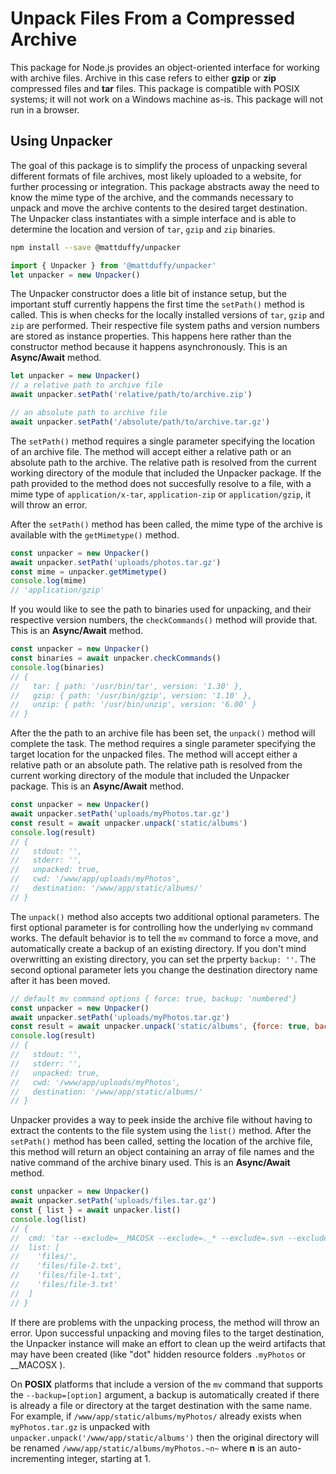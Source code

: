 # Unpack Files From a Compressed Archive

This package for Node.js provides an object-oriented interface for working with archive files.  Archive in this case refers to either **gzip** or **zip** compressed files and **tar** files.  This package is compatible with POSIX systems; it will not work on a Windows machine as-is. This package will not run in a browser.

## Using Unpacker
The goal of this package is to simplify the process of unpacking several different formats of file archives, most likely uploaded to a website, for further processing or integration.  This package abstracts away the need to know the mime type of the archive, and the commands necessary to unpack and move the archive contents to the desired target destination.  The Unpacker class instantiates with a simple interface and is able to determine the location and version of ```tar```, ```gzip``` and ```zip``` binaries.

```bash
npm install --save @mattduffy/unpacker
```

```javascript
import { Unpacker } from '@mattduffy/unpacker'
let unpacker = new Unpacker()
```

The Unpacker constructor does a litle bit of instance setup, but the important stuff currently happens the first time the ```setPath()``` method is called.  This is when checks for the locally installed versions of ```tar```, ```gzip``` and ```zip``` are performed.  Their respective file system paths and version numbers are stored as instance properties.  This happens here rather than the constructor method because it happens asynchronously.  This is an **Async/Await** method.

```javascript
let unpacker = new Unpacker()
// a relative path to archive file
await unpacker.setPath('relative/path/to/archive.zip')

// an absolute path to archive file
await unpacker.setPath('/absolute/path/to/archive.tar.gz')
```

The ```setPath()``` method requires a single parameter specifying the location of an archive file.  The method will accept either a relative path or an absolute path to the archive.  The relative path is resolved from the current working directory of the module that included the Unpacker package.  If the path provided to the method does not succesfully resolve to a file, with a mime type of ```application/x-tar```, ```application-zip``` or ```application/gzip```, it will throw an error.

After the ```setPath()``` method has been called, the mime type of the archive is available with the ```getMimetype()``` method.

```javascript
const unpacker = new Unpacker()
await unpacker.setPath('uploads/photos.tar.gz')
const mime = unpacker.getMimetype()
console.log(mime)
// 'application/gzip'
```

If you would like to see the path to binaries used for unpacking, and their respective version numbers, the ```checkCommands()``` method will provide that.  This is an **Async/Await** method.

```javascript
const unpacker = new Unpacker()
const binaries = await unpacker.checkCommands()
console.log(binaries)
// {
//   tar: { path: '/usr/bin/tar', version: '1.30' },
//   gzip: { path: '/usr/bin/gzip', version: '1.10' },
//   unzip: { path: '/usr/bin/unzip', version: '6.00' }
// }
```

After the the path to an archive file has been set, the ```unpack()``` method will complete the task.  The method requires a single parameter specifying the target location for the unpacked files.  The method will accept either a relative path or an absolute path.  The relative path is resolved from the current working directory of the module that included the Unpacker package.  This is an **Async/Await** method.

```javascript
const unpacker = new Unpacker()
await unpacker.setPath('uploads/myPhotos.tar.gz')
const result = await unpacker.unpack('static/albums')
console.log(result)
// {
//   stdout: '',
//   stderr: '',
//   unpacked: true,
//   cwd: '/www/app/uploads/myPhotos',
//   destination: '/www/app/static/albums/'
// }
```

The ```unpack()``` method also accepts two additional optional parameters.  The first optional parameter is for controlling how the underlying ```mv``` command works.  The default behavior is to tell the ```mv``` command to force a move, and automatically create a backup of an existing directory.  If you don't mind overwritting an existing directory, you can set the prperty ```backup: ''```.  The second optional parameter lets you change the destination directory name after it has been moved.
```javascript
// default mv command options { force: true, backup: 'numbered'}
const unpacker = new Unpacker()
await unpacker.setPath('uploads/myPhotos.tar.gz')
const result = await unpacker.unpack('static/albums', {force: true, backup: ''}, {rename: true, newName: 'The_Latest_Photos'})
console.log(result)
// {
//   stdout: '',
//   stderr: '',
//   unpacked: true,
//   cwd: '/www/app/uploads/myPhotos',
//   destination: '/www/app/static/albums/'
// }
```

Unpacker provides a way to peek inside the archive file without having to extract the contents to the file system using the ```list()``` method.  After the ```setPath()``` method has been called, setting the location of the archive file, this method will return an object containing an array of file names and the native command of the archive binary used.  This is an **Async/Await** method.
```javascript
const unpacker = new Unpacker()
await unpacker.setPath('uploads/files.tar.gz')
const { list } = await unpacker.list()
console.log(list)
// {
//  cmd: 'tar --exclude=__MACOSX --exclude=._* --exclude=.svn --exclude=.git* -tf /home/matt/node_package_development/unpacker/tmp/files.tar',
//  list: [
//    'files/',
//    'files/file-2.txt',
//    'files/file-1.txt',
//    'files/file-3.txt'
//  ]
// }
```

If there are problems with the unpacking process, the method will throw an error.  Upon successful unpacking and moving files to the target destination, the Unpacker instance will make an effort to clean up the weird artifacts that may have been created (like "dot" hidden resource folders ```.myPhotos``` or \__MACOSX ).

On **POSIX** platforms that include a version of the ```mv``` command that supports the ```--backup=[option]``` argument, a backup is automatically created if there is already a file or directory at the target destination with the same name.  For example, if ```/www/app/static/albums/myPhotos/``` already exists when ```myPhotos.tar.gz``` is unpacked with ```unpacker.unpack('/www/app/static/albums')``` then the original directory will be renamed ```/www/app/static/albums/myPhotos.~n~``` where **n** is an auto-incrementing integer, starting at 1.
